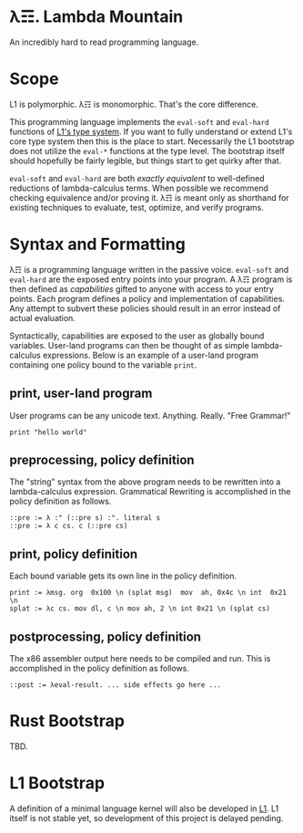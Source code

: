 # λ☶. Lambda Mountain
An incredibly hard to read programming language.

# Scope

L1 is polymorphic. λ☶ is monomorphic. That's the core difference.

This programming language implements the `eval-soft` and `eval-hard` functions of [L1's type system](https://github.com/andrew-johnson-4/L1Pearls/blob/main/normalize_kindof.md).
If you want to fully understand or extend L1's core type system then this is the place to start.
Necessarily the L1 bootstrap does not utilize the `eval-*` functions at the type level.
The bootstrap itself should hopefully be fairly legible, but things start to get quirky after that.

`eval-soft` and `eval-hard` are both *exactly equivalent* to well-defined reductions of lambda-calculus terms.
When possible we recommend checking equivalence and/or proving it.
λ☶ is meant only as shorthand for existing techniques to evaluate, test, optimize, and verify programs.

# Syntax and Formatting

λ☶ is a programming language written in the passive voice.
`eval-soft` and `eval-hard` are the exposed entry points into your program.
A λ☶ program is then defined as *capabilities* gifted to anyone with access to your entry points.
Each program defines a policy and implementation of capabilities.
Any attempt to subvert these policies should result in an error instead of actual evaluation.

Syntactically, capabilities are exposed to the user as globally bound variables.
User-land programs can then be thought of as simple lambda-calculus expressions.
Below is an example of a user-land program containing one policy bound to the variable `print`.

## print, user-land program

User programs can be any unicode text. Anything. Really. "Free Grammar!"

```λ-calculus
print "hello world"
```

## preprocessing, policy definition

The "string" syntax from the above program needs to be rewritten into a lambda-calculus expression.
Grammatical Rewriting is accomplished in the policy definition as follows.

```λ☶
::pre := λ :" (::pre s) :". literal s
::pre := λ c cs. c (::pre cs)
```

## print, policy definition

Each bound variable gets its own line in the policy definition.

```λ☶
print := λmsg. org  0x100 \n (splat msg)  mov  ah, 0x4c \n int  0x21 \n
splat := λc cs. mov dl, c \n mov ah, 2 \n int 0x21 \n (splat cs)
```

## postprocessing, policy definition

The x86 assembler output here needs to be compiled and run.
This is accomplished in the policy definition as follows.

```λ☶
::post := λeval-result. ... side effects go here ...
```

# Rust Bootstrap

TBD.

# L1 Bootstrap

A definition of a minimal language kernel will also be developed in [L1](https://github.com/andrew-johnson-4/LSTS).
L1 itself is not stable yet, so development of this project is delayed pending.
